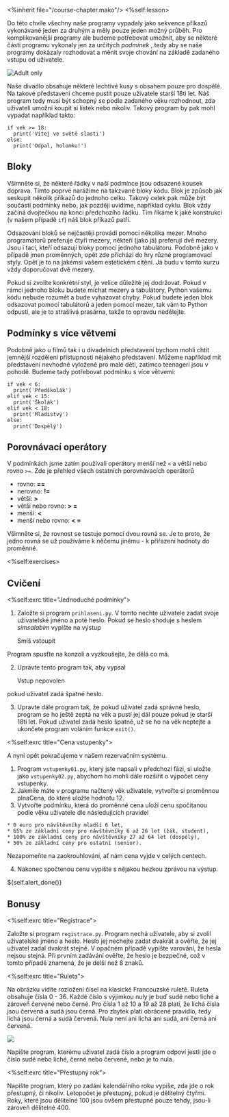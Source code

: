 <%inherit file="/course-chapter.mako"/> <%self:lesson>

Do této chvíle všechny naše programy vypadaly jako sekvence příkazů vykonávané
jeden za druhým a měly pouze jeden možný průběh. Pro komplikovanější programy
ale budeme potřebovat umožnit, aby se některé části programu vykonaly jen za
určitých _podmínek_ , tedy aby se naše programy dokázaly rozhodovat a měnit
svoje chování na základě zadaného vstupu od uživatele.

![Adult only](/img/intro-to-progr/adult-only.png)

Naše divadlo obsahuje některé lechtivé kusy s obsahem pouze pro dospělé. Na
takové představení chceme pustit pouze uživatele starší 18ti let. Náš program
tedy musí být schopný se podle zadaného věku rozhodnout, zda uživateli umožní
koupit si lístek nebo nikoliv. Takový program by pak mohl vypadat například
takto:

    
    
    if vek >= 18:
      print('Vítej ve světě slasti')
    else:
      print('Odpal, holomku!')

## Bloky

Všimněte si, že některé řádky v naší podmínce jsou odsazené kousek doprava.
Tímto poprvé narážíme na takzvané bloky kódu. Blok je způsob jak seskupit
několik příkazů do jednoho celku. Takový celek pak může být součástí podmínky
nebo, jak později uvidíme, například cyklu. Blok vždy začíná dvojtečkou na
konci předchozího řádku. Tím říkáme k jaké konstrukci (v našem případě `if`)
náš blok příkazů patří.

Odsazování bloků se nejčastěji provádí pomocí několika mezer. Mnoho
programátorů preferuje čtyři mezery, někteří (jako já) preferují dvě mezery.
Jsou i tací, kteří odsazují bloky pomocí jednoho tabulátoru. Podobně jako v
případě jmen proměnných, opět zde přichází do hry různé programovací styly.
Opět je to na jakémsi vašem estetickém cítění. Já budu v tomto kurzu vždy
doporučovat dvě mezery.

Pokud si zvolíte konkrétní styl, je velice důležité jej dodržovat. Pokud v
rámci jednoho bloku budete míchat mezery a tabulátory, Python vašemu kódu
nebude rozumět a bude vyhazovat chyby. Pokud budete jeden blok odsazovat
pomocí tabulátorů a jeden pomocí mezer, tak vám to Python odpustí, ale je to
strašlivá prasárna, takže to opravdu nedělejte.

## Podmínky s více větvemi

Podobně jako u filmů tak i u divadelních představení bychom mohli chtít
jemnější rozdělení přístupnosti nějakého představení. Můžeme například mít
představení nevhodné vyloženě pro malé děti, zatímco teenageri jsou v pohodě.
Budeme tady potřebovat podmínku s více větvemi:

    
    
    if vek < 6:
      print('Předškolák')
    elif vek < 15:
      print('Školák')
    elif vek < 18:
      print('Mladistvý')
    else:
      print('Dospělý')

## Porovnávací operátory

V podmínkách jsme zatím používali operátory menší než `<` a větší nebo rovno
`>=`. Zde je přehled všech ostatních porovnávacích operátorů

  * rovno: **==**
  * nerovno: **!=**
  * větší: **>**
  * větší nebo rovno: **> =**
  * menší: **<**
  * menší nebo rovno: **< =**

Všimněte si, že rovnost se testuje pomocí dvou rovná se. Je to proto, že jedno
rovná se už používáme k něčemu jinému - k přiřazení hodnoty do proměnné.

<%self:exercises>

## Cvičení

<%self:exrc title="Jednoduché podmínky">

  1. Založte si program `prihlaseni.py`. V tomto nechte uživatele zadat svoje uživatelské jméno a poté heslo. Pokud se heslo shoduje s heslem _simsalabim_ vypište na výstup
    
        Smíš vstoupit

Program spusťte na konzoli a vyzkoušejte, že dělá co má.

  2. Upravte tento program tak, aby vypsal 
    
        Vstup nepovolen

pokud uživatel zadá špatné heslo.

  3. Upravte dále program tak, že pokud uživatel zadá správné heslo, program se ho ještě zeptá na věk a pustí jej dál pouze pokud je starší 18ti let. Pokud uživatel zadá heslo špatně, už se ho na věk neptejte a ukončete program voláním funkce `exit()`.

<%self:exrc title="Cena vstupenky">

A nyní opět pokračujeme v našem rezervačním systému.

  1. Program `vstupenky01.py`, který jste napsali v předchozí fázi, si uložte jako `vstupenky02.py`, abychom ho mohli dále rozšířit o výpočet ceny vstupenky.
  2. Jakmile máte v programu načtený věk uživatele, vytvořte si proměnnou plnaCena, do které uložte hodnotu 12.
  3. Vytvořte podmínku, která do proměnné cena uloží cenu spočítanou podle věku uživatele dle následujících pravidel

    * 0 euro pro návštěvníky mladší 6 let,
    * 65% ze základní ceny pro návštěvníky 6 až 26 let (žák, student),
    * 100% ze základní ceny pro návštěvníky 27 až 64 let (dospělý),
    * 50% ze základní ceny pro ostatní (senior).

Nezapomeňte na zaokrouhlování, ať nám cena vyjde v celých centech.

  4. Nakonec spočtenou cenu vypište s nějakou hezkou zprávou na výstup.

${self.alert_done()}

## Bonusy

<%self:exrc title="Registrace">

Založte si program `registrace.py`. Program nechá uživatele, aby si zvolil
uživatelské jméno a heslo. Heslo jej nechejte zadat dvakrát a ověřte, že jej
uživatel zadal dvakrát stejně. V opačném případě vypište varování, že hesla
nejsou stejná. Při prvním zadávání ověřte, že heslo je bezpečné, což v tomto
případě znamená, že je delší než 8 znaků.

<%self:exrc title="Ruleta">

Na obrázku vidíte rozložení čísel na klasické Francouzské ruletě. Ruleta
obsahuje čísla 0 - 36. Každé číslo s výjimkou nuly je buď sudé nebo liché a
zároveň červené nebo černé. Pro čísla 1 až 10 a 19 až 28 platí, že lichá čísla
jsou červená a sudá jsou černá. Pro zbytek platí obrácené pravidlo, tedy lichá
jsou černá a sudá červená. Nula není ani lichá ani sudá, ani černá ani
červená.

![](/img/intro-to-progr/roulette.png)

Napište program, kterému uživatel zadá číslo a program odpoví jestli jde o
číslo sudé nebo liché, černé nebo červené, nebo je to nula.

<%self:exrc title="Přestupný rok">

Napište program, který po zadání kalendářního roku vypíše, zda jde o rok
přestupný, či nikoliv. Letopočet je přestupný, pokud je dělitelný čtyřmi.
Roky, které jsou dělitelné 100 jsou ovšem přestupné pouze tehdy, jsou-li
zároveň dělitelné 400.


